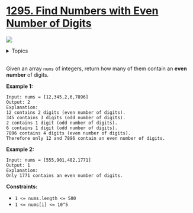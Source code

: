 # [1295. Find Numbers with Even Number of Digits](https://leetcode.cn/problems/find-numbers-with-even-number-of-digits/description/)

![](https://img.shields.io/badge/Difficulty-Easy-green.svg)

<details>
<summary>Topics</summary>

* [`Array`](https://leetcode.com/tag/array/)

</details>
<br />

Given an array `nums` of integers, return how many of them contain an **even number** of digits.

**Example 1:**

    Input: nums = [12,345,2,6,7896]
    Output: 2
    Explanation: 
    12 contains 2 digits (even number of digits). 
    345 contains 3 digits (odd number of digits). 
    2 contains 1 digit (odd number of digits). 
    6 contains 1 digit (odd number of digits). 
    7896 contains 4 digits (even number of digits). 
    Therefore only 12 and 7896 contain an even number of digits.

**Example 2:**

    Input: nums = [555,901,482,1771]
    Output: 1 
    Explanation: 
    Only 1771 contains an even number of digits.
 

**Constraints:**

 + `1 <= nums.length <= 500`
 + `1 <= nums[i] <= 10^5`

